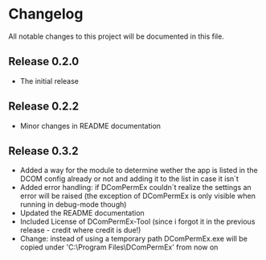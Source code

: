 # Changelog

All notable changes to this project will be documented in this file.

## Release 0.2.0

* The initial release

## Release 0.2.2

* Minor changes in README documentation

## Release 0.3.2

* Added a way for the module to determine wether the app is listed in the DCOM config already or not and adding it to the list in case it isn´t
* Added error handling: if DComPermEx couldn´t realize the settings an error will be raised (the exception of DComPermEx is only visible when running in debug-mode though)
* Updated the README documentation
* Included License of DComPermEx-Tool (since i forgot it in the previous release - credit where credit is due!)
* Change: instead of using a temporary path DComPermEx.exe will be copied under 'C:\Program Files\DComPermEx' from now on